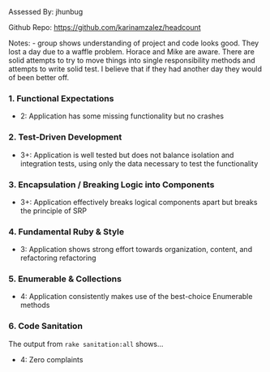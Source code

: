 Assessed By: jhunbug

Github Repo: https://github.com/karinamzalez/headcount

Notes: - group shows understanding of project and code looks good. They lost a day due to a waffle problem. Horace and Mike are aware. There are solid attempts to try to move things into single responsibility methods and attempts to write solid test. I believe that if they had another day they would of been better off. 



### 1. Functional Expectations

* 2: Application has some missing functionality but no crashes


### 2. Test-Driven Development

* 3+: Application is well tested but does not balance isolation and integration tests, using only the data necessary to test the functionality


### 3. Encapsulation / Breaking Logic into Components

* 3+: Application effectively breaks logical components apart but breaks the principle of SRP


### 4. Fundamental Ruby & Style

* 3:  Application shows strong effort towards organization, content, and refactoring
 refactoring


### 5. Enumerable & Collections

* 4: Application consistently makes use of the best-choice Enumerable methods



### 6. Code Sanitation

The output from `rake sanitation:all` shows...

* 4: Zero complaints
